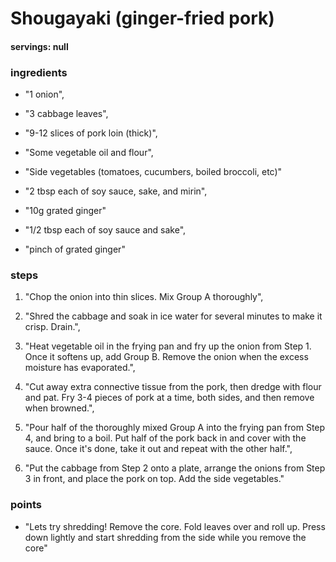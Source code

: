# Shougayaki (ginger-fried pork)
#### servings: null
### ingredients
- "1 onion",
- "3 cabbage leaves",
- "9-12 slices of pork loin (thick)",
- "Some vegetable oil and flour",
- "Side vegetables (tomatoes, cucumbers, boiled broccoli, etc)"

- "2 tbsp each of soy sauce, sake, and mirin",
- "10g grated ginger"

- "1/2 tbsp each of soy sauce and sake",
- "pinch of grated ginger"
            
### steps
1. "Chop the onion into thin slices. Mix Group A thoroughly",

2. "Shred the cabbage and soak in ice water for several minutes to make it crisp. Drain.",

3. "Heat vegetable oil in the frying pan and fry up the onion from Step 1. Once it softens up, add Group B. Remove the onion when the excess moisture has evaporated.",

4. "Cut away extra connective tissue from the pork, then dredge with flour and pat. Fry 3-4 pieces of pork at a time, both sides, and then remove when browned.",

5. "Pour half of the thoroughly mixed Group A into the frying pan from Step 4, and bring to a boil. Put half of the pork back in and cover with the sauce. Once it's done, take it out and repeat with the other half.",

6. "Put the cabbage from Step 2 onto a plate, arrange the onions from Step 3 in front, and place the pork on top. Add the side vegetables."

### points
- "Lets try shredding! Remove the core. Fold leaves over and roll up. Press down lightly and start shredding from the side while you remove the core"